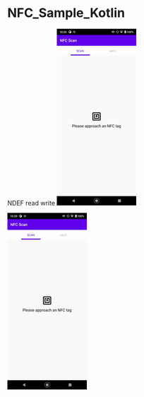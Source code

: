 # NFC_Sample_Kotlin
NDEF read write
![image](https://github.com/Liuyiwem/pic/blob/main/nfc_read_write.gif)

<img src="https://github.com/Liuyiwem/pic/blob/main/nfc_read_write.gif" width="180" >
